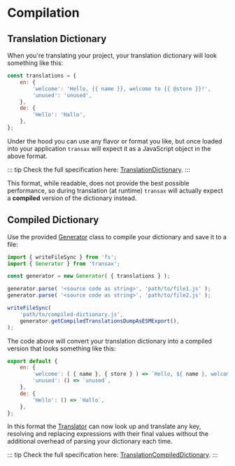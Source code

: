 # Compilation

## Translation Dictionary
When you're translating your project, your translation dictionary will look something like this:

```js
const translations = {
    en: {
        'welcome': 'Hello, {{ name }}, welcome to {{ @store }}!',
        'unused': 'unused',
    },
    de: {
        'Hello': 'Hallo',
    },
};
```

Under the hood you can use any flavor or format you like, but once loaded into your application `transax` will expect
it as a JavaScript object in the above format.

::: tip
Check the full specification here: [TranslationDictionary](../api/#translationdictionary).
:::

This format, while readable, does not provide the best possible performance, so during translation (at runtime)
`transax` will actually expect a **compiled** version of the dictionary instead.

## Compiled Dictionary
Use the provided [Generator](../api/classes/Generator.md) class to compile your dictionary and save it to a file:

```js
import { writeFileSync } from 'fs';
import { Generator } from 'transax';

const generator = new Generator( { translations } );

generator.parse( '<source code as string>', 'path/to/file1.js' );
generator.parse( '<source code as string>', 'path/to/file2.js' );

writeFileSync(
    'path/to/compiled-dictionary.js',
    generator.getCompiledTranslationsDumpAsESMExport(),
);
```

The code above will convert your translation dictionary into a compiled version that looks something like this:

```js
export default {
    en: {
        'welcome': ( { name }, { store } ) => `Hello, ${ name }, welcome to ${ store }!`,
        'unused': () => `unused`,
    },
    de: {
        'Hello': () => `Hallo`,
    },
};
```

In this format the [Translator](../api/classes/Translator.md) can now look up and translate any key, resolving and
replacing expressions with their final values without the additional overhead of parsing your dictionary each time.

::: tip
Check the full specification here: [TranslationCompiledDictionary](../api/#translationcompileddictionary).
:::
